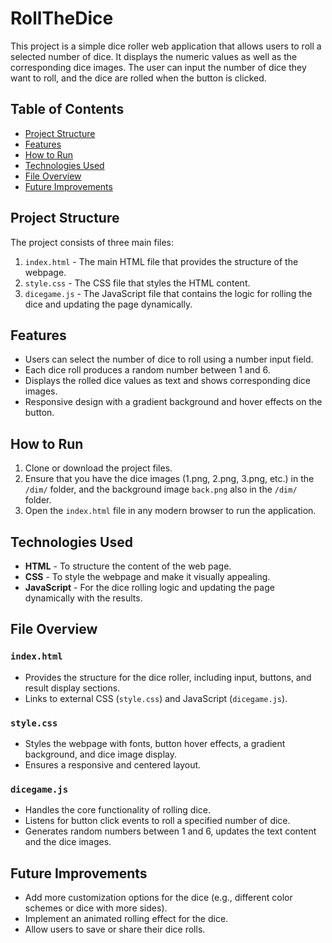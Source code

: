 # RollTheDice

This project is a simple dice roller web application that allows users to roll a selected number of dice. It displays the numeric values as well as the corresponding dice images. The user can input the number of dice they want to roll, and the dice are rolled when the button is clicked.

## Table of Contents
- [Project Structure](#project-structure)
- [Features](#features)
- [How to Run](#how-to-run)
- [Technologies Used](#technologies-used)
- [File Overview](#file-overview)
- [Future Improvements](#future-improvements)

## Project Structure
The project consists of three main files:
1. `index.html` - The main HTML file that provides the structure of the webpage.
2. `style.css` - The CSS file that styles the HTML content.
3. `dicegame.js` - The JavaScript file that contains the logic for rolling the dice and updating the page dynamically.

## Features
- Users can select the number of dice to roll using a number input field.
- Each dice roll produces a random number between 1 and 6.
- Displays the rolled dice values as text and shows corresponding dice images.
- Responsive design with a gradient background and hover effects on the button.

## How to Run
1. Clone or download the project files.
2. Ensure that you have the dice images (1.png, 2.png, 3.png, etc.) in the `/dim/` folder, and the background image `back.png` also in the `/dim/` folder.
3. Open the `index.html` file in any modern browser to run the application.

## Technologies Used
- **HTML** - To structure the content of the web page.
- **CSS** - To style the webpage and make it visually appealing.
- **JavaScript** - For the dice rolling logic and updating the page dynamically with the results.

## File Overview
### `index.html`
- Provides the structure for the dice roller, including input, buttons, and result display sections.
- Links to external CSS (`style.css`) and JavaScript (`dicegame.js`).

### `style.css`
- Styles the webpage with fonts, button hover effects, a gradient background, and dice image display.
- Ensures a responsive and centered layout.

### `dicegame.js`
- Handles the core functionality of rolling dice.
- Listens for button click events to roll a specified number of dice.
- Generates random numbers between 1 and 6, updates the text content and the dice images.

## Future Improvements
- Add more customization options for the dice (e.g., different color schemes or dice with more sides).
- Implement an animated rolling effect for the dice.
- Allow users to save or share their dice rolls.
